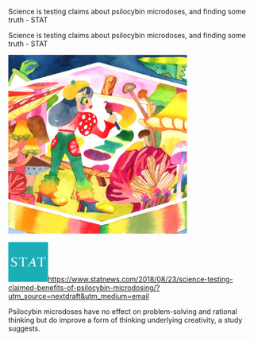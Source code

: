 Science is testing claims about psilocybin microdoses, and finding some truth - STAT

Science is testing claims about psilocybin microdoses, and finding some truth - STAT

![](../_resources/a8ba893a910d0fe1f2d9ae0b905f80e0.png)

![](../_resources/371aa88446669ecfc802034daf717473.png)https://www.statnews.com/2018/08/23/science-testing-claimed-benefits-of-psilocybin-microdosing/?utm_source=nextdraft&utm_medium=email

Psilocybin microdoses have no effect on problem-solving and rational thinking but do improve a form of thinking underlying creativity, a study suggests.